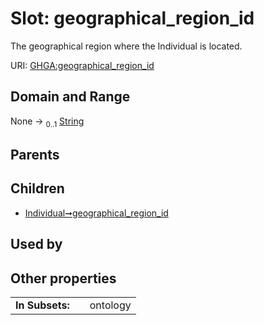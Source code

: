 
# Slot: geographical_region_id


The geographical region where the Individual is located.

URI: [GHGA:geographical_region_id](https://w3id.org/GHGA/geographical_region_id)


## Domain and Range

None &#8594;  <sub>0..1</sub> [String](types/String.md)

## Parents


## Children

 *  [Individual➞geographical_region_id](Individual_geographical_region_id.md)

## Used by


## Other properties

|  |  |  |
| --- | --- | --- |
| **In Subsets:** | | ontology |


